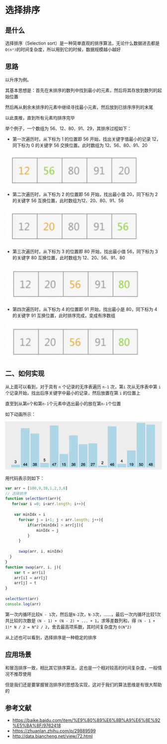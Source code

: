<!--
 * @Author: lijing
 * @Date: 2023-12-15 23:11:46
 * @LastEditors: lijing
 * @LastEditTime: 2024-01-13 22:35:09
 * @Description: 
-->
# 选择排序

## 是什么

选择排序（Selection sort）是一种简单直观的排序算法，无论什么数据进去都是 `O(n²)`的时间复杂度，所以用到它的时候，数据规模越小越好

## 思路

以升序为例。

其基本思想是：首先在未排序的数列中找到最小的元素，然后将其存放到数列的起始位置

然后再从剩余未排序的元素中继续寻找最小元素，然后放到已排序序列的末尾

以此类推，直到所有元素均排序完毕

举个例子，一个数组为 56、12、80、91、29，其排序过程如下：

+   第一次遍历时，从下标为 1 的位置即 56 开始，找出关键字值最小的记录 12，同下标为 0 的关键字 56 交换位置。此时数组为 12、56、80、91、20

![img](./img/01.png)

+   第二次遍历时，从下标为 2 的位置即 56 开始，找出最小值 20，同下标为 2 的关键字 56 互换位置，此时数组为12、20、80、91、56

![img](./img/02.png)

+   第三次遍历时，从下标为 3 的位置即 80 开始，找出最小值 56，同下标为 3 的关键字 80 互换位置，此时数组为 12、20、56、91、80

![img](./img/03.png)


+   第四次遍历时，从下标为 4 的位置即 91 开始，找出最小是 80，同下标为 4 的关键字 91 互换位置，此时排序完成，变成有序数组

![img](./img/04.png)


## 二、如何实现

从上面可以看到，对于具有 `n` 个记录的无序表遍历 `n-1` 次，第`i` 次从无序表中第 `i` 个记录开始，找出后序关键字中最小的记录，然后放置在第 `i` 的位置上

直至到从第`n`个和第`n-1`个元素中选出最小的放在第`n-1`个位置

如下动画所示：

![img](./img/05.gif)


用代码表示则如下：

```js
var arr = [100,9,10,1,2,3,6]
// 选择排序
function selectSort(arr){
   for(var i =0; i<arr.length; i++){

    var minIdx = i
      for(var j = i+1; j < arr.length; j++){
          if(arr[minIdx] > arr[j]){
              minIdx = j
          }
      }

      swap(arr, i, minIdx)
  }
}
function swap(arr, i, j){
    var t = arr[i]
    arr[i] = arr[j]
    arr[j] = t
}

selectSort(arr)
console.log(arr)

```
第一次内循环比较`N - 1`次，然后是`N-2`次，`N-3`次，……，最后一次内循环比较1次 共比较的次数是 `(N - 1) + (N - 2) + ... + 1`，求等差数列和，得 `(N - 1 + 1)* N / 2 = N^2 / 2`，舍去最高项系数，其时间复杂度为 `O(N^2)`

从上述也可以看到，选择排序是一种稳定的排序

## 应用场景

和冒泡排序一致，相比其它排序算法，这也是一个相对较高的时间复杂度，一般情况不推荐使用

但是我们还是要掌握冒泡排序的思想及实现，这对于我们的算法思维是有很大帮助的

## 参考文献

+   https://baike.baidu.com/item/%E9%80%89%E6%8B%A9%E6%8E%92%E5%BA%8F/9762418
+   https://zhuanlan.zhihu.com/p/29889599
+   http://data.biancheng.net/view/72.html